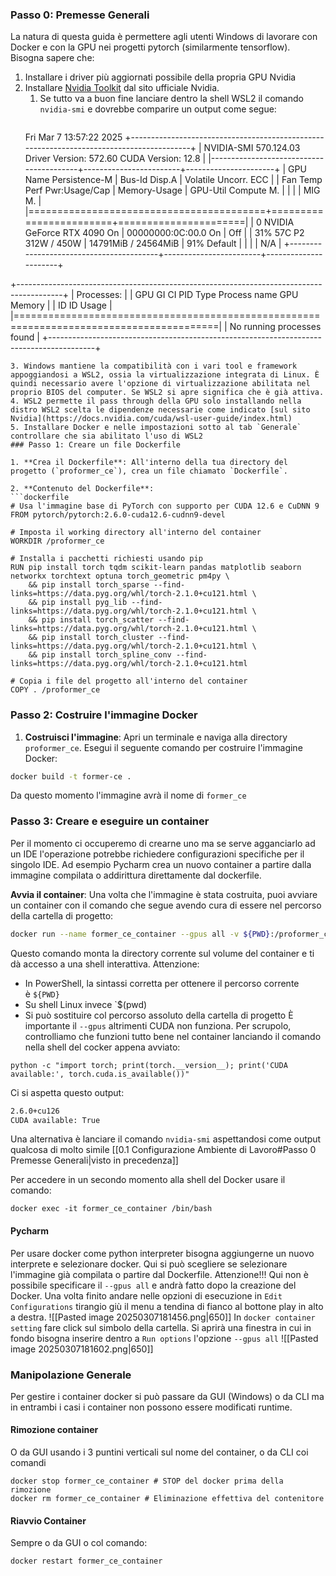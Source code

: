 ### Passo 0: Premesse Generali
La natura di questa guida è permettere agli utenti Windows di lavorare con Docker e con la GPU nei progetti pytorch (similarmente tensorflow). Bisogna sapere che:
1. Installare i driver più aggiornati possibile della propria GPU Nvidia
2. Installare [Nvidia Toolkit](https://developer.nvidia.com/cuda-downloads?target_os=Windows&target_arch=x86_64&target_version=11&target_type=exe_local) dal sito ufficiale Nvidia.
	1. Se tutto va a buon fine lanciare dentro la shell WSL2 il comando `nvidia-smi` e dovrebbe comparire un output come segue:
	   ```bash
	  Fri Mar  7 13:57:22 2025
+-----------------------------------------------------------------------------------------+
| NVIDIA-SMI 570.124.03             Driver Version: 572.60         CUDA Version: 12.8     |
|-----------------------------------------+------------------------+----------------------+
| GPU  Name                 Persistence-M | Bus-Id          Disp.A | Volatile Uncorr. ECC |
| Fan  Temp   Perf          Pwr:Usage/Cap |           Memory-Usage | GPU-Util  Compute M. |
|                                         |                        |               MIG M. |
|=========================================+========================+======================|
|   0  NVIDIA GeForce RTX 4090        On  |   00000000:0C:00.0  On |                  Off |
| 31%   57C    P2            312W /  450W |   14791MiB /  24564MiB |     91%      Default |
|                                         |                        |                  N/A |
+-----------------------------------------+------------------------+----------------------+

+-----------------------------------------------------------------------------------------+
| Processes:                                                                              |
|  GPU   GI   CI              PID   Type   Process name                        GPU Memory |
|        ID   ID                                                               Usage      |
|=========================================================================================|
|  No running processes found                                                             |
+-----------------------------------------------------------------------------------------+
```
3. Windows mantiene la compatibilità con i vari tool e framework appoggiandosi a WSL2, ossia la virtualizzazione integrata di Linux. È quindi necessario avere l'opzione di virtualizzazione abilitata nel proprio BIOS del computer. Se WSL2 si apre significa che è già attiva. 
4. WSL2 permette il pass through della GPU solo installando nella distro WSL2 scelta le dipendenze necessarie come indicato [sul sito Nvidia](https://docs.nvidia.com/cuda/wsl-user-guide/index.html) 
5. Installare Docker e nelle impostazioni sotto al tab `Generale` controllare che sia abilitato l'uso di WSL2
### Passo 1: Creare un file Dockerfile

1. **Crea il Dockerfile**: All'interno della tua directory del progetto (`proformer_ce`), crea un file chiamato `Dockerfile`.
    
2. **Contenuto del Dockerfile**:
```dockerfile 
# Usa l'immagine base di PyTorch con supporto per CUDA 12.6 e CuDNN 9
FROM pytorch/pytorch:2.6.0-cuda12.6-cudnn9-devel

# Imposta il working directory all'interno del container
WORKDIR /proformer_ce

# Installa i pacchetti richiesti usando pip
RUN pip install torch tqdm scikit-learn pandas matplotlib seaborn networkx torchtext optuna torch_geometric pm4py \
    && pip install torch_sparse --find-links=https://data.pyg.org/whl/torch-2.1.0+cu121.html \
    && pip install pyg_lib --find-links=https://data.pyg.org/whl/torch-2.1.0+cu121.html \
    && pip install torch_scatter --find-links=https://data.pyg.org/whl/torch-2.1.0+cu121.html \
    && pip install torch_cluster --find-links=https://data.pyg.org/whl/torch-2.1.0+cu121.html \
    && pip install torch_spline_conv --find-links=https://data.pyg.org/whl/torch-2.1.0+cu121.html

# Copia i file del progetto all'interno del container
COPY . /proformer_ce
```

### Passo 2: Costruire l'immagine Docker

1. **Costruisci l'immagine**: Apri un terminale e naviga alla directory `proformer_ce`. Esegui il seguente comando per costruire l'immagine Docker:
```bash
docker build -t former-ce .
```
Da questo momento l'immagine avrà il nome di `former_ce`
### Passo 3: Creare e eseguire un container
Per il momento ci occuperemo di crearne uno ma se serve agganciarlo ad un IDE l'operazione potrebbe richiedere configurazioni specifiche per il singolo IDE. Ad esempio Pycharm crea un nuovo container a partire dalla immagine compilata o addirittura direttamente dal dockerfile.

**Avvia il container**: Una volta che l'immagine è stata costruita, puoi avviare un container con il comando che segue avendo cura di essere nel percorso della cartella di progetto:
```bash 
docker run --name former_ce_container --gpus all -v ${PWD}:/proformer_ce -it former-ce /bin/bash
```
Questo comando monta la directory corrente sul volume del container e ti dà accesso a una shell interattiva. Attenzione:
* In PowerShell, la sintassi corretta per ottenere il percorso corrente è `${PWD}` 
* Su shell Linux invece `$(pwd)
* Si può sostituire col percorso assoluto della cartella di progetto
È importante il `--gpus` altrimenti CUDA non funziona.
Per scrupolo, controlliamo che funzioni tutto bene nel container lanciando il comando nella shell del cocker appena avviato:
```shell
python -c "import torch; print(torch.__version__); print('CUDA available:', torch.cuda.is_available())"
```
Ci si aspetta questo output:
```bash
2.6.0+cu126
CUDA available: True
```

Una alternativa è lanciare il comando `nvidia-smi` aspettandosi come output qualcosa di molto simile [[0.1 Configurazione Ambiente di Lavoro#Passo 0 Premesse Generali|visto in precedenza]]

Per accedere in un secondo momento alla shell del Docker usare il comando:
```shell 
docker exec -it former_ce_container /bin/bash
``` 

#### Pycharm
Per usare docker come python interpreter bisogna aggiungerne un nuovo interprete e selezionare docker. Qui si può scegliere se selezionare l'immagine già compilata o partire dal Dockerfile. Attenzione!!! Qui non è possibile specificare il `--gpus all` e andrà fatto dopo la creazione del Docker. Una volta finito andare nelle opzioni di esecuzione in `Edit Configurations` tirangio giù il menu a tendina di fianco al bottone play in alto a destra. 
![[Pasted image 20250307181456.png|650]]
In `docker container setting` fare click sul simbolo della cartella. Si aprirà una finestra in cui in fondo bisogna inserire dentro a `Run options` l'opzione `--gpus all`
![[Pasted image 20250307181602.png|650]]

### Manipolazione Generale
Per gestire i container docker si può passare da GUI (Windows) o da CLI ma in entrambi i casi i container non possono essere modificati runtime. 

#### Rimozione container
O da GUI usando i 3 puntini verticali sul nome del container, o da CLI coi comandi 
```shell
docker stop former_ce_container # STOP del docker prima della rimozione
docker rm former_ce_container # Eliminazione effettiva del contenitore
```

#### Riavvio Container
Sempre o da GUI o col comando:
```bash
docker restart former_ce_container
```